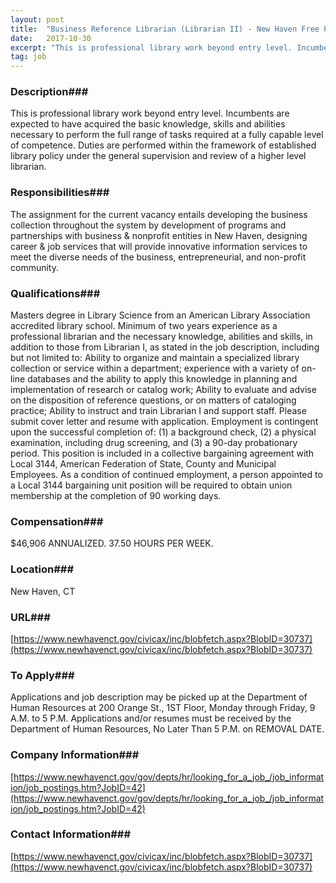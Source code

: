 ```yaml
---
layout: post
title:  "Business Reference Librarian (Librarian II) - New Haven Free Public Library (CT)"
date:   2017-10-30
excerpt: "This is professional library work beyond entry level. Incumbents are expected to have acquired the basic knowledge, skills and abilities necessary to perform the full range of tasks required at a fully capable level of competence. Duties are performed within the framework of established library policy under the general supervision..."
tag: job
---
```


### Description###

This is professional library work beyond entry level. Incumbents are expected to have acquired the basic knowledge, skills and abilities necessary to perform the full range of tasks required at a fully capable level of competence. Duties are performed within the framework of established library policy under the general
supervision and review of a higher level librarian.


### Responsibilities###

The assignment for the current vacancy entails developing the business collection throughout the system by development of programs and partnerships with business & nonprofit entities in New Haven, designing career & job services that will provide innovative information services to meet the diverse needs of the
business, entrepreneurial, and non-profit community.


### Qualifications###

Masters degree in Library Science from an American Library Association accredited library school. Minimum of two years experience as a professional librarian and the necessary knowledge, abilities and skills, in addition to those from Librarian I, as stated in the job description, including but not limited to:
Ability to organize and maintain a specialized library collection or service within a department; experience with a variety of on-line databases and the ability to apply this knowledge in planning and implementation of research or catalog work; Ability to evaluate and advise on the disposition of reference questions, or on matters of cataloging practice; Ability to instruct and train Librarian I and support staff. Please submit cover letter and resume with application.
Employment is contingent upon the successful completion of: (1) a background check, (2) a physical examination, including drug screening, and (3) a 90-day probationary period. This position is included in a collective bargaining agreement with Local 3144, American Federation of State, County and Municipal Employees. As a condition of continued employment, a person appointed to a Local 3144 bargaining unit position will be required to obtain union membership at the completion of 90 working days.


### Compensation###

$46,906 ANNUALIZED. 37.50 HOURS PER WEEK.


### Location###

New Haven, CT


### URL###

[https://www.newhavenct.gov/civicax/inc/blobfetch.aspx?BlobID=30737](https://www.newhavenct.gov/civicax/inc/blobfetch.aspx?BlobID=30737)

### To Apply###

Applications and job description may be picked up at the Department of Human Resources at 200 Orange St., 1ST Floor, Monday through Friday, 9 A.M. to 5 P.M. Applications and/or resumes must be received by the Department of Human Resources, No Later Than 5 P.M. on REMOVAL DATE.


### Company Information###

[https://www.newhavenct.gov/gov/depts/hr/looking_for_a_job_/job_information/job_postings.htm?JobID=42](https://www.newhavenct.gov/gov/depts/hr/looking_for_a_job_/job_information/job_postings.htm?JobID=42)


### Contact Information###

[https://www.newhavenct.gov/civicax/inc/blobfetch.aspx?BlobID=30737](https://www.newhavenct.gov/civicax/inc/blobfetch.aspx?BlobID=30737)

